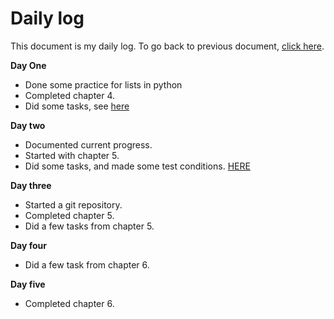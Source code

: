 # Daily log

This document is my daily log.
To go back to previous document, [click here](/README.md).

**Day One**
- Done some practice for lists in python
- Completed chapter 4.
- Did some tasks, see [here](/List_practice/)

**Day two**
- Documented current progress.
- Started with chapter 5.
- Did some tasks, and made some test conditions. [HERE](/Condition_testing/)

**Day three**

- Started a git repository.
- Completed chapter 5.
- Did a few tasks from chapter 5.

**Day four**

- Did a few task from chapter 6.


**Day five**

- Completed chapter 6.
